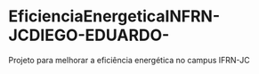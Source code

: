 # EficienciaEnergeticaINFRN-JCDIEGO-EDUARDO-
Projeto para melhorar a eficiência energética no campus IFRN-JC
